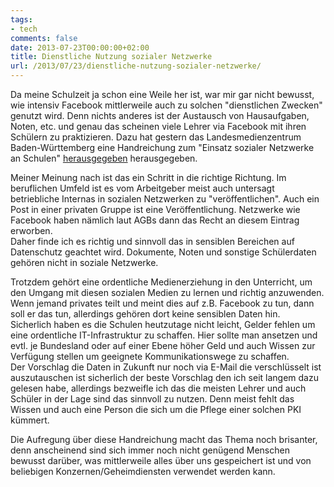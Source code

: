 ```yaml
---
tags:
- tech
comments: false
date: 2013-07-23T00:00:00+02:00
title: Dienstliche Nutzung sozialer Netzwerke
url: /2013/07/23/dienstliche-nutzung-sozialer-netzwerke/
---
```


Da meine Schulzeit ja schon eine Weile her ist, war mir gar nicht bewusst, wie intensiv Facebook mittlerweile auch zu solchen "dienstlichen Zwecken" genutzt wird. Denn nichts anderes ist der Austausch von Hausaufgaben, Noten, etc. und genau das scheinen viele Lehrer via Facebook mit ihren Schülern zu praktizieren.
Dazu hat gestern das Landesmedienzentrum Baden-Württemberg eine Handreichung zum "Einsatz sozialer Netzwerke an Schulen" [herausgegeben](http://www.lmz-bw.de/news/newsdetails/article/der-einsatz-von-sozialen-netzwerken-an-schulen/409.html) herausgegeben.  

Meiner Meinung nach ist das ein Schritt in die richtige Richtung. Im beruflichen Umfeld ist es vom Arbeitgeber meist auch untersagt betriebliche Internas in sozialen Netzwerken zu "veröffentlichen". Auch ein Post in einer privaten Gruppe ist eine Veröffentlichung. Netzwerke wie Facebook haben nämlich laut AGBs dann das Recht an diesem Eintrag erworben.  
Daher finde ich es richtig und sinnvoll das in sensiblen Bereichen auf Datenschutz geachtet wird. Dokumente, Noten und sonstige Schülerdaten gehören nicht in soziale Netzwerke.

Trotzdem gehört eine ordentliche Medienerziehung in den Unterricht, um den Umgang mit diesen sozialen Medien zu lernen und richtig anzuwenden. Wenn jemand privates teilt und meint dies auf z.B. Facebook zu tun, dann soll er das tun, allerdings gehören dort keine sensiblen Daten hin.  
Sicherlich haben es die Schulen heutzutage nicht leicht, Gelder fehlen um eine ordentliche IT-Infrastruktur zu schaffen. Hier sollte man ansetzen und evtl. je Bundesland oder auf einer Ebene höher Geld und auch Wissen zur Verfügung stellen um geeignete Kommunikationswege zu schaffen.  
Der Vorschlag die Daten in Zukunft nur noch via E-Mail die verschlüsselt ist auszutauschen ist sicherlich der beste Vorschlag den ich seit langem dazu gelesen habe, allerdings bezweifle ich das die meisten Lehrer und auch Schüler in der Lage sind das sinnvoll zu nutzen. Denn meist fehlt das Wissen und auch eine Person die sich um die Pflege einer solchen PKI kümmert.

Die Aufregung über diese Handreichung macht das Thema noch brisanter, denn anscheinend sind sich immer noch nicht genügend Menschen bewusst darüber, was mittlerweile alles über uns gespeichert ist und von beliebigen Konzernen/Geheimdiensten verwendet werden kann.
